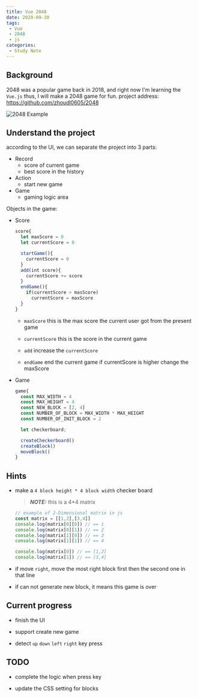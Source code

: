 ```yaml
---
title: Vue 2048
date: 2020-09-30
tags:
 - Vue
 - 2048
 - js
categories:
 - Study Note
---
```


## Background

2048 was a popular game back in 2018, and right now I'm learning the `Vue.js` thus, I will make a 2048 game for fun.
project address: <https://github.com/zhoudl0605/2048>

<img :src="$withBase('/2048_game.png')" alt="2048 Example">

## Understand the project

according to the UI, we can separate the project into 3 parts:

* Record
  * score of current game
  * best score in the history
* Action
  * start new game
* Game
  * gaming logic area

Objects in the game:

* Score

  ```js
  score{
    let maxScore = 0
    let currentScore = 0

    startGame(){
      currentScore = 0
    }
    add(int score){
      currentScore += score
    }
    endGame(){
      if(currentScore > masScore)
        currentScore = maxScore
    }
  }
  ```
  
  * `maxScore` this is the max score the current user got from the present game
  
  * `currentScore` this is the score in the current game
  
  * `add` increase the `currentScore`
  
  * `endGame` end the current game if currentScore is higher change the maxScore
  
* Game

  ```js
  game{
    const MAX_WIDTH = 4
    const MAX_HEIGHT = 4
    const NEW_BLOCK = [2, 4]
    const NUMBER_OF_BLOCK = MAX_WIDTH * MAX_HEIGHT
    const NUMBER_OF_INIT_BLOCK = 2

    let checkerboard;

    createCheckerboard()
    createBlock()
    moveBlock()
  }
  ```

## Hints

* make a `4 block height * 4 block width` checker board

  > ***NOTE:*** this is a 4*4 matrix

  ```js
  // example of 2-Dimensional matrix in js
  const matrix = [[1,2],[3,4]]
  console.log(matrix[0][0]) // == 1
  console.log(matrix[0][1]) // == 2
  console.log(matrix[1][0]) // == 3
  console.log(matrix[1][1]) // == 4

  console.log(matrix[0]) // == [1,2]
  console.log(matrix[1]) // == [3,4]
  ```

* if move `right`, move the most right block first then the second one in that line

* if can not generate new block, it means this game is over

## Current progress

* finish the UI

* support create new game

* detect `up` `down` `left` `right` key press

## TODO

* complete the logic when press key

* update the CSS setting for blocks
